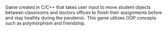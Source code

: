 Game created in C/C++ that takes user input to move student objects between classrooms and doctors offices to finish their assignments before and stay healhty during the pandemic. This game utilizes OOP concepts such as polymorphism and friendship.
